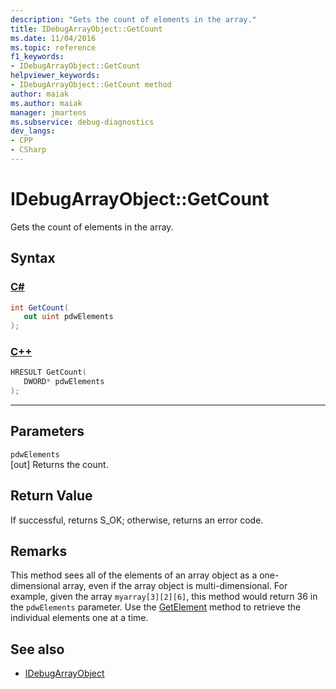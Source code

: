 ```yaml
---
description: "Gets the count of elements in the array."
title: IDebugArrayObject::GetCount
ms.date: 11/04/2016
ms.topic: reference
f1_keywords:
- IDebugArrayObject::GetCount
helpviewer_keywords:
- IDebugArrayObject::GetCount method
author: maiak
ms.author: maiak
manager: jmartens
ms.subservice: debug-diagnostics
dev_langs:
- CPP
- CSharp
---
```

# IDebugArrayObject::GetCount

Gets the count of elements in the array.

## Syntax

### [C#](#tab/csharp)
```csharp
int GetCount(
   out uint pdwElements
);
```
### [C++](#tab/cpp)
```cpp
HRESULT GetCount( 
   DWORD* pdwElements
);
```
---

## Parameters
`pdwElements`\
[out] Returns the count.

## Return Value
 If successful, returns S_OK; otherwise, returns an error code.

## Remarks
 This method sees all of the elements of an array object as a one-dimensional array, even if the array object is multi-dimensional. For example, given the array `myarray[3][2][6]`, this method would return 36 in the `pdwElements` parameter. Use the [GetElement](../../../extensibility/debugger/reference/idebugarrayobject-getelement.md) method to retrieve the individual elements one at a time.

## See also
- [IDebugArrayObject](../../../extensibility/debugger/reference/idebugarrayobject.md)
